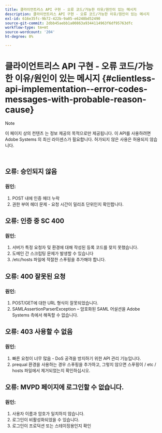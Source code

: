 ```yaml
---
title: 클라이언트리스 API 구현 - 오류 코드/가능한 이유/원인이 있는 메시지
description: 클라이언트리스 API 구현 - 오류 코드/가능한 이유/원인이 있는 메시지
exl-id: 616e35fc-9b72-422b-9a05-e6248bd52490
source-git-commit: 2dbb45aebb1a00863a9344114963f6df95763dfc
workflow-type: tm+mt
source-wordcount: '204'
ht-degree: 0%

---
```


# 클라이언트리스 API 구현 - 오류 코드/가능한 이유/원인이 있는 메시지 {#clientless-api-implementation--error-codes-messages-with-probable-reason-cause}

>[!NOTE]
>
>이 페이지 상의 컨텐츠 는 정보 제공의 목적으로만 제공됩니다. 이 API를 사용하려면 Adobe Systems 의 최신 라이센스가 필요합니다. 허가되지 않은 사용은 허용되지 않습니다.

</br>


## 오류: 승인되지 않음

### 원인:

1. POST 내에 인증 헤더 누락
1. 권한 부여 헤더 문제 - 요청 시간이 밀리초 단위인지 확인합니다.

## 오류: 인증 중 SC 400

### 원인:

1. 서버가 특정 요청자 및 환경에 대해 작성된 등록 코드를 찾지 못했습니다.
1. 도메인 간 스크립팅 문제가 발생할 수 있습니다
1. /etc/hosts 파일에 적절한 스푸핑을 추가해야 합니다.

## 오류: 400 잘못된 요청

### 원인:

1. POST/GET에 대한 URL 형식이 잘못되었습니다.
1. SAMLAssertionParserException – 암호화된 SAML 어설션을 Adobe Systems 측에서 해독할 수 없습니다.

## 오류: 403 사용할 수 없음

### 원인:

1. 빠른 요청이 너무 많음 - DoS 공격을 방지하기 위한 API 관리 기능입니다.
2. prequal 환경을 사용하는 경우 스푸핑을 추가하고, 그렇지 않으면 스푸핑이 / etc / hosts 파일에서 제거되었는지 확인하십시오.

## 오류: MVPD 페이지에 로그인할 수 없습니다.

### 원인:

1. 사용자 이름과 암호가 일치하지 않습니다.
2. 로그인이 비활성화되었을 수 있습니다.
3. 로그인이 프로덕션 또는 스테이징용인지 확인


<!--

## Related Information

- [Clientless API Reference](/help/authentication/rest-api-reference.md)

-->
